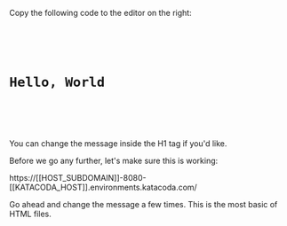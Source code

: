 Copy the following code to the editor on the right:

<pre class="file" data-filename="index.html" data-target="replace">
<code class="language-html hljs">
<HTML>
<BODY>
    <H1>Hello, World</H1>
</BODY>
</HTML>
</code>
</pre>

You can change the message inside the H1 tag if you'd like.

Before we go any further, let's make sure this is working:

https://[[HOST_SUBDOMAIN]]-8080-[[KATACODA_HOST]].environments.katacoda.com/

Go ahead and change the message a few times.  This is the most basic of HTML files.